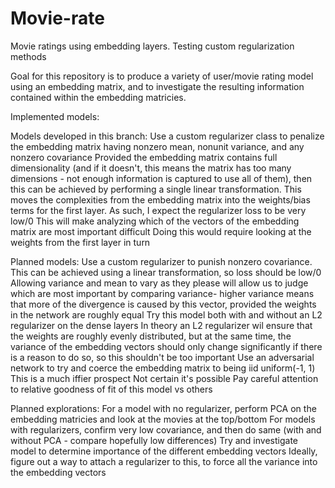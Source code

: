 # Movie-rate
Movie ratings using embedding layers. Testing custom regularization methods

Goal for this repository is to produce a variety of user/movie rating model using an embedding matrix, and to investigate the resulting information contained within the embedding matricies.

Implemented models:

Models developed in this branch:
  Use a custom regularizer class to penalize the embedding matrix having nonzero mean, nonunit variance, and any nonzero covariance
    Provided the embedding matrix contains full dimensionality (and if it doesn't, this means the matrix has too many dimensions - not enough information is captured to use all of them), then this can be achieved by performing a single linear transformation.
    This moves the complexities from the embedding matrix into the weights/bias terms for the first layer.
    As such, I expect the regularizer loss to be very low/0
    This will make analyzing which of the vectors of the embedding matrix are most important difficult
    Doing this would require looking at the weights from the first layer in turn

Planned models:
  Use a custom regularizer to punish nonzero covariance.
    This can be achieved using a linear transformation, so loss should be low/0
    Allowing variance and mean to vary as they please will allow us to judge which are most important by comparing variance- higher variance means that more of the divergence is caused by this vector, provided the weights in the network are roughly equal
    Try this model both with and without an L2 regularizer on the dense layers
    In theory an L2 regularizer wil ensure that the weights are roughly evenly distributed, but at the same time, the variance of the embedding vectors should only change significantly if there is a reason to do so, so this shouldn't be too important
  Use an adversarial network to try and coerce the embedding matrix to being iid uniform(-1, 1)
    This is a much iffier prospect
    Not certain it's possible
    Pay careful attention to relative goodness of fit of this model vs others

Planned explorations:
  For a model with no regularizer, perform PCA on the embedding matricies and look at the movies at the top/bottom
  For models with regularizers, confirm very low covariance, and then do same (with and without PCA - compare hopefully low differences)
  Try and investigate model to determine importance of the different embedding vectors
  Ideally, figure out a way to attach a regularizer to this, to force all the variance into the embedding vectors
